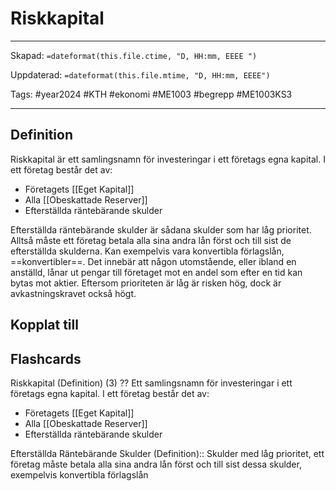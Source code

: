 # Riskkapital

---

Skapad: `=dateformat(this.file.ctime, "D, HH:mm, EEEE ")`

Uppdaterad: `=dateformat(this.file.mtime, "D, HH:mm, EEEE")`

Tags: #year2024 #KTH #ekonomi #ME1003 #begrepp #ME1003KS3

---

## Definition

Riskkapital är ett samlingsnamn för investeringar i ett företags egna kapital. I ett företag består det av:

- Företagets [[Eget Kapital]]
- Alla [[Obeskattade Reserver]]
- Efterställda räntebärande skulder

Efterställda räntebärande skulder är sådana skulder som har låg prioritet. Alltså måste ett företag betala alla sina andra lån först och till sist de efterställda skulderna. Kan exempelvis vara konvertibla förlagslån, ==konvertibler==. Det innebär att någon utomstående, eller ibland en anställd, lånar ut pengar till företaget mot en andel som efter en tid kan bytas mot aktier. Eftersom prioriteten är låg är risken hög, dock är avkastningskravet också högt.

## Kopplat till

## Flashcards

Riskkapital (Definition) (3)
??
Ett samlingsnamn för investeringar i ett företags egna kapital. I ett företag består det av:
- Företagets [[Eget Kapital]]
- Alla [[Obeskattade Reserver]]
- Efterställda räntebärande skulder
<!--SR:!2024-03-05,1,235!2024-03-08,3,253-->

Efterställda Räntebärande Skulder (Definition):: Skulder med låg prioritet, ett företag måste betala alla sina andra lån först och till sist dessa skulder, exempelvis konvertibla förlagslån
<!--SR:!2024-03-07,4,272!2024-03-07,4,270-->
